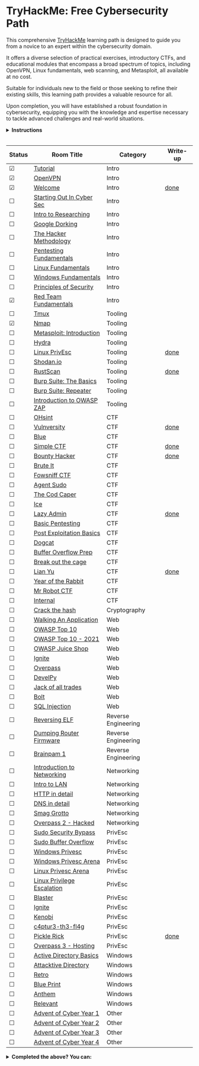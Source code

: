 # TryHackMe: Free Cybersecurity Path

This comprehensive [TryHackMe](https://tryhackme.com) learning path is designed to guide you from a novice to an expert within the cybersecurity domain.

It offers a diverse selection of practical exercises, introductory CTFs, and educational modules that encompass a broad spectrum of topics, including OpenVPN, Linux fundamentals, web scanning, and Metasploit, all available at no cost.

Suitable for individuals new to the field or those seeking to refine their existing skills, this learning path provides a valuable resource for all.

Upon completion, you will have established a robust foundation in cybersecurity, equipping you with the knowledge and expertise necessary to tackle advanced challenges and real-world situations.

<details>
  <summary>
    <b>Instructions</b>
  </summary>

  You can find instructions on how to use this repository at [INSTRUCTIONS.md](/INSTRUCTIONS.md).
</details>

<br/>

<!-- ☐ -->
<!-- ☐ -->

| Status | Room Title                                                                    | Category            | Write-up                                 |
| ---    | ---                                                                           | ---                 | ---                                      |
| ☑      | [Tutorial](https://tryhackme.com/room/tutorial)                               | Intro               |                                          |
| ☑      | [OpenVPN](https://tryhackme.com/room/openvpn)                                 | Intro               |                                          |
| ☑      | [Welcome](https://tryhackme.com/jr/welcome)                                   | Intro               | [done](write-ups/level1/Welcome)         |
| ☐      | [Starting Out In Cyber Sec](https://tryhackme.com/room/startingoutincybersec) | Intro               |                                          |
| ☐      | [Intro to Researching](https://tryhackme.com/room/introtoresearch)            | Intro               |                                          |
| ☐      | [Google Dorking](https://tryhackme.com/room/googledorking)                    | Intro               |                                          |
| ☐      | [The Hacker Methodology](https://tryhackme.com/room/hackermethodology)        | Intro               |                                          |
| ☐      | [Pentesting Fundamentals](https://tryhackme.com/room/pentestingfundamentals)  | Intro               |                                          |
| ☐      | [Linux Fundamentals](https://tryhackme.com/module/linux-fundamentals)         | Intro               |                                          |
| ☐      | [Windows Fundamentals](https://tryhackme.com/module/windows-fundamentals)     | Intro               |                                          |
| ☐      | [Principles of Security](https://tryhackme.com/room/principlesofsecurity)     | Intro               |                                          |
| ☑      | [Red Team Fundamentals](https://tryhackme.com/room/redteamfundamentals)       | Intro               |                                          |
| ☐      | [Tmux](https://tryhackme.com/room/rptmux)                                     | Tooling             |                                          |
| ☑      | [Nmap](https://tryhackme.com/room/furthernmap)                                | Tooling             |                                          |
| ☐      | [Metasploit: Introduction](https://tryhackme.com/room/metasploitintro)        | Tooling             |                                          |
| ☐      | [Hydra](https://tryhackme.com/room/hydra)                                     | Tooling             |                                          |
| ☐      | [Linux PrivEsc](https://tryhackme.com/room/linuxprivesc)                      | Tooling             | [done](write-ups/level2/Linux%20PrivEsc) |
| ☐      | [Shodan.io](https://tryhackme.com/room/shodan)                                | Tooling             |                                          |
| ☐      | [RustScan](https://tryhackme.com/room/rustscan)                               | Tooling             | [done](write-ups/level2/RustScan)        |
| ☐      | [Burp Suite: The Basics](https://tryhackme.com/room/burpsuitebasics)          | Tooling             |                                          |
| ☐      | [Burp Suite: Repeater](https://tryhackme.com/room/burpsuiterepeater)          | Tooling             |                                          |
| ☐      | [Introduction to OWASP ZAP](https://tryhackme.com/room/learnowaspzap)         | Tooling             |                                          |
| ☐      | [OHsint](https://tryhackme.com/room/ohsint)                                   | CTF                 |                                          |
| ☐      | [Vulnversity](https://tryhackme.com/room/vulnversity)                         | CTF                 | [done](write-ups/level2/Vulnversity)     |
| ☐      | [Blue](https://tryhackme.com/room/blue)                                       | CTF                 |                                          |
| ☐      | [Simple CTF](https://tryhackme.com/room/easyctf)                              | CTF                 | [done](write-ups/level2/Simple%20CTF)    |
| ☐      | [Bounty Hacker](https://tryhackme.com/room/cowboyhacker)                      | CTF                 | [done](write-ups/level2/Bounty%20Hacker) |
| ☐      | [Brute It](https://tryhackme.com/room/bruteit)                                | CTF                 |                                          |
| ☐      | [Fowsniff CTF](https://tryhackme.com/room/ctf)                                | CTF                 |                                          |
| ☐      | [Agent Sudo](https://tryhackme.com/room/agentsudoctf)                         | CTF                 |                                          |
| ☐      | [The Cod Caper](https://tryhackme.com/room/thecodcaper)                       | CTF                 |                                          |
| ☐      | [Ice](https://tryhackme.com/room/ice)                                         | CTF                 |                                          |
| ☐      | [Lazy Admin](https://tryhackme.com/room/lazyadmin)                            | CTF                 | [done](write-ups/level3/Lazy%20Admin)    |
| ☐      | [Basic Pentesting](https://tryhackme.com/room/basicpentestingjt)              | CTF                 |                                          |
| ☐      | [Post Exploitation Basics](https://tryhackme.com/room/postexploit)            | CTF                 |                                          |
| ☐      | [Dogcat](https://tryhackme.com/room/dogcat)                                   | CTF                 |                                          |
| ☐      | [Buffer Overflow Prep](https://tryhackme.com/room/bufferoverflowprep)         | CTF                 |                                          |
| ☐      | [Break out the cage](https://tryhackme.com/room/breakoutthecage1)             | CTF                 |                                          |
| ☐      | [Lian Yu](https://tryhackme.com/room/lianyu)                                  | CTF                 | [done](write-ups/level8/Lian%20Yu)       |
| ☐      | [Year of the Rabbit](https://tryhackme.com/room/yearoftherabbit)              | CTF                 |                                          |
| ☐      | [Mr Robot CTF](https://tryhackme.com/room/mrrobot)                            | CTF                 |                                          |
| ☐      | [Internal](https://tryhackme.com/room/internal)                               | CTF                 |                                          |
| ☐      | [Crack the hash](https://tryhackme.com/room/crackthehash)                     | Cryptography        |                                          |
| ☐      | [Walking An Application](https://tryhackme.com/room/walkinganapplication)     | Web                 |                                          |
| ☐      | [OWASP Top 10](https://tryhackme.com/room/owasptop10)                         | Web                 |                                          |
| ☐      | [OWASP Top 10 - 2021](https://tryhackme.com/room/owasptop102021)              | Web                 |                                          |
| ☐      | [OWASP Juice Shop](https://tryhackme.com/room/owaspjuiceshop)                 | Web                 |                                          |
| ☐      | [Ignite](https://tryhackme.com/room/ignite)                                   | Web                 |                                          |
| ☐      | [Overpass](https://tryhackme.com/room/overpass)                               | Web                 |                                          |
| ☐      | [DevelPy](https://tryhackme.com/room/bsidesgtdevelpy)                         | Web                 |                                          |
| ☐      | [Jack of all trades](https://tryhackme.com/room/jackofalltrades)              | Web                 |                                          |
| ☐      | [Bolt](https://tryhackme.com/room/bolt)                                       | Web                 |                                          |
| ☐      | [SQL Injection](https://tryhackme.com/room/sqlinjectionlm)                    | Web                 |                                          |
| ☐      | [Reversing ELF](https://tryhackme.com/room/reverselfiles)                     | Reverse Engineering |                                          |
| ☐      | [Dumping Router Firmware](https://tryhackme.com/room/rfirmware)               | Reverse Engineering |                                          |
| ☐      | [Brainpam 1](https://tryhackme.com/room/brainpan)                             | Reverse Engineering |                                          |
| ☐      | [Introduction to Networking](https://tryhackme.com/room/introtonetworking)    | Networking          |                                          |
| ☐      | [Intro to LAN](https://tryhackme.com/room/introtolan)                         | Networking          |                                          |
| ☐      | [HTTP in detail](https://tryhackme.com/room/httpindetail)                     | Networking          |                                          |
| ☐      | [DNS in detail](https://tryhackme.com/room/dnsindetail)                       | Networking          |                                          |
| ☐      | [Smag Grotto](https://tryhackme.com/room/smaggrotto)                          | Networking          |                                          |
| ☐      | [Overpass 2 - Hacked](https://tryhackme.com/room/overpass2hacked)             | Networking          |                                          |
| ☐      | [Sudo Security Bypass](https://tryhackme.com/room/sudovulnsbypass)            | PrivEsc             |                                          |
| ☐      | [Sudo Buffer Overflow](https://tryhackme.com/room/sudovulnsbof)               | PrivEsc             |                                          |
| ☐      | [Windows Privesc](https://tryhackme.com/room/windows10privesc)                | PrivEsc             |                                          |
| ☐      | [Windows Privesc Arena](https://tryhackme.com/room/windowsprivescarena)       | PrivEsc             |                                          |
| ☐      | [Linux Privesc Arena](https://tryhackme.com/room/linuxprivescarena)           | PrivEsc             |                                          |
| ☐      | [Linux Privilege Escalation](https://tryhackme.com/room/linprivesc)           | PrivEsc             |                                          |
| ☐      | [Blaster](https://tryhackme.com/room/blaster)                                 | PrivEsc             |                                          |
| ☐      | [Ignite](https://tryhackme.com/room/ignite)                                   | PrivEsc             |                                          |
| ☐      | [Kenobi](https://tryhackme.com/room/kenobi)                                   | PrivEsc             |                                          |
| ☐      | [c4ptur3-th3-fl4g](https://tryhackme.com/room/c4ptur3th3fl4g)                 | PrivEsc             |                                          |
| ☐      | [Pickle Rick](https://tryhackme.com/room/picklerick)                          | PrivEsc             | [done](write-ups/level7/Pickle%20Rick)   |
| ☐      | [Overpass 3 - Hosting](https://tryhackme.com/room/overpass3hosting)           | PrivEsc             |                                          |
| ☐      | [Active Directory Basics](https://tryhackme.com/room/winadbasics)             | Windows             |                                          |
| ☐      | [Attacktive Directory](https://tryhackme.com/room/attacktivedirectory)        | Windows             |                                          |
| ☐      | [Retro](https://tryhackme.com/room/retro)                                     | Windows             |                                          |
| ☐      | [Blue Print](https://tryhackme.com/room/blueprint)                            | Windows             |                                          |
| ☐      | [Anthem](https://tryhackme.com/room/anthem)                                   | Windows             |                                          |
| ☐      | [Relevant](https://tryhackme.com/room/relevant)                               | Windows             |                                          |
| ☐      | [Advent of Cyber Year 1](https://tryhackme.com/room/25daysofchristmas)        | Other               |                                          |
| ☐      | [Advent of Cyber Year 2](https://tryhackme.com/room/adventofcyber2)           | Other               |                                          |
| ☐      | [Advent of Cyber Year 3](https://tryhackme.com/room/adventofcyber3)           | Other               |                                          |
| ☐      | [Advent of Cyber Year 4](https://tryhackme.com/room/adventofcyber4)           | Other               |                                          |

<!-- Rooms that where made private: -->
<!-- | ☐      | [Crash Course Pentesting](https://tryhackme.com/room/ccpentesting)       | Intro               |                                          | -->
<!-- | ☐      | [Sublist3r](https://tryhackme.com/room/rpsublist3r)                      | Tooling             |                                          | -->
<!-- | ☐      | [Web Scanning](https://tryhackme.com/room/rpwebscanning)                 | Tooling             |                                          | -->
<!-- | ☐      | [Intro to x86 64](https://tryhackme.com/room/introtox8664)               | Reverse Engineering |                                          | -->
<!-- | ☐      | [CC Ghidra](https://tryhackme.com/room/ccghidra)                         | Reverse Engineering |                                          | -->
<!-- | ☐      | [CC Radare2](https://tryhackme.com/room/ccradare2)                       | Reverse Engineering |                                          | -->
<!-- | ☐      | [CC Steganography](https://tryhackme.com/room/ccstego)                   | Reverse Engineering |                                          | -->
<!-- | ☐      | [Reverse Engineering](https://tryhackme.com/room/reverseengineering)     | Reverse Engineering |                                          | -->

<details>
  <summary>
    <b>Completed the above? You can:</b>
  </summary>

  - Subscribe to TryHackMe to get paths featuring subscriber-only rooms, use my [referral link](https://tryhackme.com/signup?referrer=6291c8b35002ba0050e92637) to get a ***5$*** discount!
  - New challenge rooms are released weekly, have a go at them before the write-ups come out!
  - Create your challenge rooms for TryHackMe.
  - Join the TryHackMe King of the Hill (KOTH) challenges, check out my [KOTH toolkit repository](https://github.com/migueltc13/KoTH-Tools), for a collection of tools and scripts to help you win.
  - Sign up to other platforms such as [CTF time](https://ctftime.org/) and take part in competitive CTFs.
</details>
